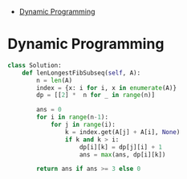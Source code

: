 - [Dynamic Programming](#dynamic-programming)


# Dynamic Programming

```python
class Solution:
    def lenLongestFibSubseq(self, A):
        n = len(A)
        index = {x: i for i, x in enumerate(A)}
        dp = [[2] *  n for _ in range(n)]

        ans = 0
        for i in range(n-1):
            for j in range(i):
                k = index.get(A[j] + A[i], None)
                if k and k > i:
                    dp[i][k] = dp[j][i] + 1
                    ans = max(ans, dp[i][k])

        return ans if ans >= 3 else 0
```
